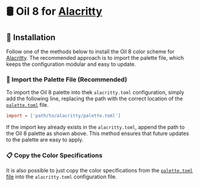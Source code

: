 # 🛢️ Oil 8 for [Alacritty]

## 🎨 Installation

Follow one of the methods below to install the Oil 8 color scheme for
[Alacritty]. The recommended approach is to import the palette file, which
keeps the configuration modular and easy to update.

### 🔗 Import the Palette File (Recommended)

To import the Oil 8 palette into thek `alacritty.toml` configuration, simply
add the following line, replacing the path with the correct location of the
[`palette.toml`](palette.toml) file.

```toml
import = ['path/to/alacritty/palette.toml']
```

If the import key already exists in the `alacritty.toml`, append the path to
the Oil 8 palette as shown above. This method ensures that future updates to
the palette are easy to apply.

### 📋 Copy the Color Specifications

It is also possible to just copy the color specifications from the
[`palette.toml` file](palette.toml) into the `alacritty.toml`
configuration file.

[Alacritty]: https://alacritty.org/
